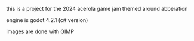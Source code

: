 this is a project for the 2024 acerola game jam themed around abberation

engine is godot 4.2.1 (c# version)

images are done with GIMP
